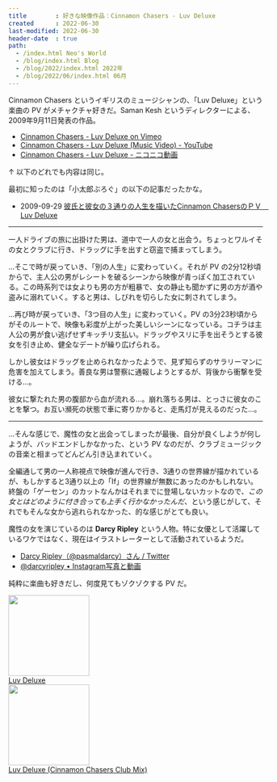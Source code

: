 ```yaml
---
title        : 好きな映像作品：Cinnamon Chasers - Luv Deluxe
created      : 2022-06-30
last-modified: 2022-06-30
header-date  : true
path:
  - /index.html Neo's World
  - /blog/index.html Blog
  - /blog/2022/index.html 2022年
  - /blog/2022/06/index.html 06月
---
```


Cinnamon Chasers というイギリスのミュージシャンの、「Luv Deluxe」という楽曲の PV がメチャクチャ好きだ。Saman Kesh というディレクターによる、2009年9月11日発表の作品。

- [Cinnamon Chasers - Luv Deluxe on Vimeo](https://vimeo.com/6540668)
- [Cinnamon Chasers - Luv Deluxe (Music Video) - YouTube](https://www.youtube.com/watch?v=Z8Y1MalRrDc)
- [Cinnamon Chasers - Luv Deluxe - ニコニコ動画](https://www.nicovideo.jp/watch/sm8480896)

↑ 以下のどれでも内容は同じ。

最初に知ったのは「小太郎ぶろぐ」の以下の記事だったかな。

- 2009-09-29 [彼氏と彼女の３通りの人生を描いたCinnamon ChasersのＰＶ　Luv Deluxe](http://www.kotaro269.com/archives/50917603.html)

---

一人ドライブの旅に出掛けた男は、道中で一人の女と出会う。ちょっとワルイその女とクラブに行き、ドラッグに手を出すと窃盗で捕まってしまう。

…そこで時が戻っていき、「別の人生」に変わっていく。それが PV の2分12秒頃からで、主人公の男がレシートを破るシーンから映像が青っぽく加工されている。この時系列では女よりも男の方が粗暴で、女の静止も聞かずに男の方が酒や盗みに溺れていく。すると男は、しびれを切らした女に刺されてしまう。

…再び時が戻っていき、「3つ目の人生」に変わっていく。PV の3分23秒頃からがそのルートで、映像も彩度が上がった美しいシーンになっている。コチラは主人公の男が食い逃げせずキッチリ支払い。ドラッグやスリに手を出そうとする彼女を引き止め、健全なデートが繰り広げられる。

しかし彼女はドラッグを止められなかったようで、見ず知らずのサラリーマンに危害を加えてしまう。善良な男は警察に通報しようとするが、背後から衝撃を受ける…。

彼女に撃たれた男の腹部から血が流れる…。崩れ落ちる男は、とっさに彼女のことを撃つ。お互い瀕死の状態で車に寄りかかると、走馬灯が見えるのだった…。

---

…そんな感じで、魔性の女と出会ってしまったが最後、自分が良くしようが何しようが、バッドエンドしかなかった、という PV なのだが、クラブミュージックの音楽と相まってどんどん引き込まれていく。

全編通して男の一人称視点で映像が進んで行き、3通りの世界線が描かれているが、もしかすると3通り以上の「If」の世界線が無数にあったのかもしれない。終盤の「ゲーセン」のカットなんかはそれまでに登場しないカットなので、_この女とはどのように付き合っても上手く行かなかったんだ_、という感じがして、それでもそんな女から逃れられなかった、的な感じがとても良い。

魔性の女を演じているのは **Darcy Ripley** という人物。特に女優として活躍しているワケではなく、現在はイラストレーターとして活動されているようだ。

- [Darcy Ripley（@pasmaldarcy）さん / Twitter](https://twitter.com/pasmaldarcy)
- [@darcyripley • Instagram写真と動画](https://www.instagram.com/darcyripley/)

純粋に楽曲も好きだし、何度見てもゾクゾクする PV だ。

<div class="ad-amazon">
  <div class="ad-amazon-image">
    <a href="https://www.amazon.co.jp/dp/B00548VP02?tag=neos21-22&amp;linkCode=osi&amp;th=1&amp;psc=1">
      <img src="https://m.media-amazon.com/images/I/51Jnzo607OL._SL160_.jpg" width="160" height="160">
    </a>
  </div>
  <div class="ad-amazon-info">
    <div class="ad-amazon-title">
      <a href="https://www.amazon.co.jp/dp/B00548VP02?tag=neos21-22&amp;linkCode=osi&amp;th=1&amp;psc=1">Luv Deluxe</a>
    </div>
  </div>
</div>

<div class="ad-amazon">
  <div class="ad-amazon-image">
    <a href="https://www.amazon.co.jp/dp/B003VLLLWQ?tag=neos21-22&amp;linkCode=osi&amp;th=1&amp;psc=1">
      <img src="https://m.media-amazon.com/images/I/51ZegpElKuL._SL160_.jpg" width="160" height="160">
    </a>
  </div>
  <div class="ad-amazon-info">
    <div class="ad-amazon-title">
      <a href="https://www.amazon.co.jp/dp/B003VLLLWQ?tag=neos21-22&amp;linkCode=osi&amp;th=1&amp;psc=1">Luv Deluxe (Cinnamon Chasers Club Mix)</a>
    </div>
  </div>
</div>
